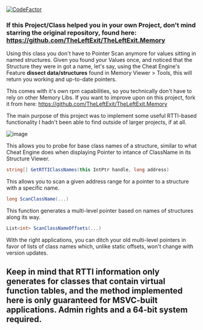 [![CodeFactor](https://www.codefactor.io/repository/github/defaulto/theleftexit.memory/badge)](https://www.codefactor.io/repository/github/defaulto/theleftexit.memory)
### If this Project/Class helped you in your own Project, don't mind starring the original repository, found here: https://github.com/TheLeftExit/TheLeftExit.Memory

Using this class you don't have to Pointer Scan anymore for values sitting in named structures. Given you found your Values once, and noticed that the Structure they were in got a name, let's say, using the Cheat Engine's Feature **dissect data/structures** found in Memory Viewer > Tools, this will return you working and up-to-date pointers.

This comes with it's own rpm capabilities, so you technically don't have to rely on other Memory Libs. If you want to improve upon on this project, fork it from here: https://github.com/TheLeftExit/TheLeftExit.Memory

The main purpose of this project was to implement some useful RTTI-based functionality I hadn't been able to find outside of larger projects, if at all.

![image](https://user-images.githubusercontent.com/42414542/121788422-749b4880-cbcd-11eb-915f-46eaf45c2b18.png)

This allows you to probe for base class names of a structure, similar to what Cheat Engine does when displaying Pointer to intance of ClassName in its Structure Viewer.
```csharp
string[] GetRTTIClassNames(this IntPtr handle, long address)
```
This allows you to scan a given address range for a pointer to a structure with a specific name.
```csharp
long ScanClassName(...)
```
This function generates a multi-level pointer based on names of structures along its way.
```csharp
List<int> ScanClassNameOffsets(...)
```

With the right applications, you can ditch your old multi-level pointers in favor of lists of class names which, unlike static offsets, won't change with version updates.


## Keep in mind that RTTI information only generates for classes that contain virtual function tables, and the method implemented here is only guaranteed for MSVC-built applications. Admin rights and a 64-bit system required.
